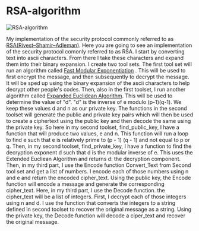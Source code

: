 # RSA-algorithm

![RSA-algorithm](https://github.com/mitch-henderson/RSA-algorithm/blob/main/DALL%C2%B7E%202023-03-04%2022.56.38%20-%203d%20render%20of%20The%20RSA%20algorithm%20(Rivest-Shamir-Adleman)%20%20in%20basquiat%20style.png?raw=true)

My implementation of the security protocol commonly referred to as [RSA(Rivest–Shamir–Adleman)](https://www.encryptionconsulting.com/education-center/what-is-rsa). Here you are going to see an implementation of the security protocol comonly referred to as RSA. I start by converting text into ascii characters. From there I take these characters and expand them into their binary expansion. I create two tool sets.
The first tool set will run an algorithm called [Fast Modular Exponentiation](https://www.khanacademy.org/computing/computer-science/cryptography/modarithmetic/a/fast-modular-exponentiation)
. This will be used to first encrypt the message, and then subsequently to decrypt the message. It will be sped up using the binary expansion of the ascii characters to help decrypt other people's codes.
Then, also in the first toolset, I run another algorithm called [Expanded Euclidean Algorithm](https://www.youtube.com/watch?v=hB34-GSDT3k). This will be used to determine the value of "d". "d" is the inverse of e modulo (p-1)(q-1). We keep these values d and n as our private key.
The functions in the second toolset will generate the public and private key pairs which will then be used to create a ciphertext using the public key and then decode the same using the private key. So here in my second toolset, find_public_key, I have a function that will produce two values, e and n. This function will run a loop to find e such that e is relatively prime to (p - 1) (q - 1) and not equal to p or q.
Then, in my second toolset, find_private_key, I have a function to find the decryption exponent d such that d is the modular inverse of e. This uses the Extended Eucliean Algorithm and returns d: the decryption component.
Then, in my third part, I use the Encode function Convert_Text from Second tool set and get a list of numbers. I encode each of those numbers using n and e and return the encoded cipher_text. Using the public key, the Encode function will encode a message and generate the corresponding cipher_text.
Here, in my third part, I use the Decode function. the cipher_text will be a list of integers. First, I decrypt each of those integers using n and d. I use the function that converts the integers to a string defined in second toolset to recover the original message as a string. Using the private key, the Decode function will decode a ciper_text and recover the original message.
